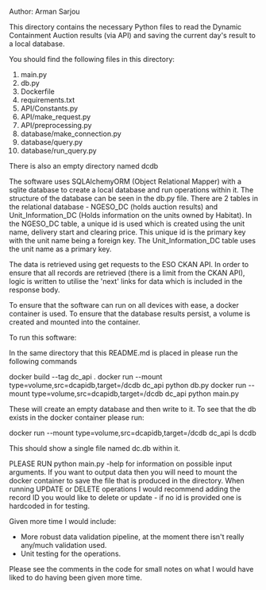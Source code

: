Author: Arman Sarjou

This directory contains the necessary Python files to read the Dynamic Containment Auction results (via API) and saving the current day's result to a local database.

You should find the following files in this directory:

1. main.py
2. db.py
3. Dockerfile
4. requirements.txt
5. API/Constants.py
6. API/make_request.py
7. API/preprocessing.py
8. database/make_connection.py
9. database/query.py
10. database/run_query.py

There is also an empty directory named dcdb

The software uses SQLAlchemyORM (Object Relational Mapper) with a sqlite database to create a local database and run operations within it. The structure of the database can be seen in the db.py file. There are 2 tables in the relational database - NGESO_DC (holds auction results) and Unit_Information_DC (Holds information on the units owned by Habitat). In the NGESO_DC table, a unique id is used which is created using the unit name, delivery start and clearing price. This unique id is the primary key with the unit name being a foreign key. The Unit_Information_DC table uses the unit name as a primary key. 

The data is retrieved using get requests to the ESO CKAN API. In order to ensure that all records are retrieved (there is a limit from the CKAN API), logic is written to utilise the 'next' links for data which is included in the response body. 

To ensure that the software can run on all devices with ease, a docker container is used. To ensure that the database results persist, a volume is created and mounted into the container.

To run this software:

In the same directory that this README.md is placed in please run the following commands

docker build --tag dc_api . 
docker run --mount type=volume,src=dcapidb,target=/dcdb dc_api python db.py 
docker run --mount type=volume,src=dcapidb,target=/dcdb dc_api python main.py

These will create an empty database and then write to it. To see that the db exists in the docker container please run: 

docker run --mount type=volume,src=dcapidb,target=/dcdb dc_api ls dcdb

This should show a single file named dc.db within it. 

PLEASE RUN python main.py -help for information on possible input arguments. If you want to output data then you will need to mount the docker container to save the file that is produced in the directory. When running UPDATE or DELETE operations I would recommend adding the record ID you would like to delete or update - if no id is provided one is hardcoded in for testing.

Given more time I would include: 

- More robust data validation pipeline, at the moment there isn't really any/much validation used.
- Unit testing for the operations.

Please see the comments in the code for small notes on what I would have liked to do having been given more time. 


